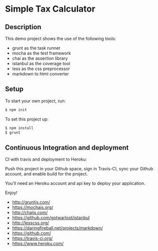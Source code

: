 # Simple Tax Calculator #

## Description ##

This demo project shows the use of the following tools:

* grunt as the task runner
* mocha as the test framework
* chai as the assertion library
* istanbul as the coverage tool
* less as the css preprocessor
* markdown to html converter

## Setup ##

To start your own project, run:

```bash
$ npm init
```

To set this project up:

```bash
$ npm install
$ grunt
```

## Continuous Integration and deployment ##

CI with travis and deployment to Heroku:

Push this project in your Github space, sign in Travis-CI, sync
your Github account, and enable build for the project.

You'll need an Heroku account and api key to deploy your
application.

Enjoy!

* http://gruntjs.com/
* https://mochajs.org/
* http://chaijs.com/
* https://github.com/gotwarlost/istanbul
* http://lesscss.org/
* https://daringfireball.net/projects/markdown/
* https://github.com/
* https://travis-ci.org/
* https://www.heroku.com/

